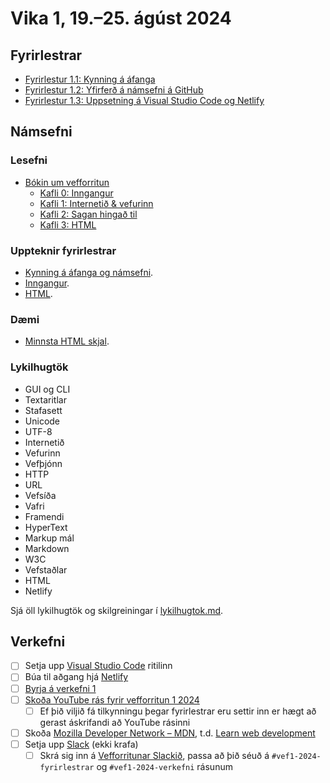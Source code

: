 # Vika 1, 19.–25. ágúst 2024

## Fyrirlestrar

- [Fyrirlestur 1.1: Kynning á áfanga](https://youtu.be/ZAtTEZevOfU)
- [Fyrirlestur 1.2: Yfirferð á námsefni á GitHub](https://youtu.be/apyHkQKQDqU)
- [Fyrirlestur 1.3: Uppsetning á Visual Studio Code og Netlify](https://youtu.be/Sp3FubU9WGs)

## Námsefni

### Lesefni

- [Bókin um vefforritun](https://bok.vefforritun.is/)
  - [Kafli 0: Inngangur](https://bok.vefforritun.is/00.inngangur.html)
  - [Kafli 1: Internetið & vefurinn](https://bok.vefforritun.is/01.internetid.html)
  - [Kafli 2: Sagan hingað til](https://bok.vefforritun.is/02.saga.html)
  - [Kafli 3: HTML](https://bok.vefforritun.is/03.html.html)

### Uppteknir fyrirlestrar

- [Kynning á áfanga og námsefni](../namsefni/00.kynning/readme.md).
- [Inngangur](../namsefni/01.inngangur/readme.md).
- [HTML](../namsefni/02.html/readme.md).

### Dæmi

- [Minnsta HTML skjal](../daemi/minnsta.html).

### Lykilhugtök

- GUI og CLI
- Textaritlar
- Stafasett
- Unicode
- UTF-8
- Internetið
- Vefurinn
- Vefþjónn
- HTTP
- URL
- Vefsíða
- Vafri
- Framendi
- HyperText
- Markup mál
- Markdown
- W3C
- Vefstaðlar
- HTML
- Netlify

Sjá öll lykilhugtök og skilgreiningar í [lykilhugtok.md](../lykilhugtok.md).

## Verkefni

- [ ] Setja upp [Visual Studio Code](https://code.visualstudio.com/) ritilinn
- [ ] Búa til aðgang hjá [Netlify](https://www.netlify.com/)
- [ ] [Byrja á verkefni 1](https://github.com/vefforritun/vef1-2024-v1)
- [ ] [Skoða YouTube rás fyrir vefforritun 1 2024](https://www.youtube.com/channel/UCPtLVvj-XXcHWEGLuFCrGMg)
  - [ ] Ef þið viljið fá tilkynningu þegar fyrirlestrar eru settir inn er hægt að gerast áskrifandi að YouTube rásinni
- [ ] Skoða [Mozilla Developer Network – MDN](https://developer.mozilla.org/), t.d. [Learn web development](https://developer.mozilla.org/en-US/docs/Learn)
- [ ] Setja upp [Slack](https://slack.com) (ekki krafa)
  - [ ] Skrá sig inn á [Vefforritunar Slackið](https://vefforritun.slack.com/), passa að þið séuð á `#vef1-2024-fyrirlestrar` og `#vef1-2024-verkefni` rásunum
